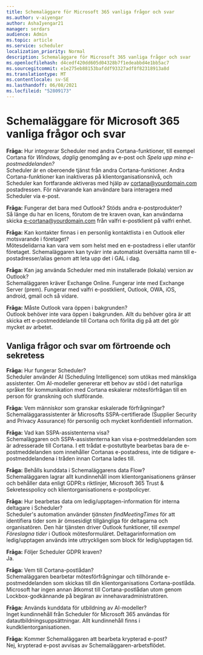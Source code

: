 ```yaml
---
title: Schemaläggare för Microsoft 365 vanliga frågor och svar
ms.author: v-aiyengar
author: AshaIyengar21
manager: serdars
audience: Admin
ms.topic: article
ms.service: scheduler
localization_priority: Normal
description: Schemaläggare för Microsoft 365 vanliga frågor och svar
ms.openlocfilehash: d4cedf420dd605d04328b7f1edeabbd4e1bb5ac7
ms.sourcegitcommit: e1e275eb88153bafddf93327adf8f82318913a8d
ms.translationtype: MT
ms.contentlocale: sv-SE
ms.lasthandoff: 06/08/2021
ms.locfileid: "52809173"
---
```

# <a name="scheduler-for-microsoft-365-faqs"></a>Schemaläggare för Microsoft 365 vanliga frågor och svar

**Fråga:** Hur integrerar Scheduler med andra Cortana-funktioner, till exempel Cortana för *Windows,* *daglig* genomgång av e-post och *Spela upp mina e-postmeddelanden?*</br>
Scheduler är en oberoende tjänst från andra Cortana-funktioner. Andra Cortana-funktioner kan inaktiveras på klientorganisationsnivå, och Scheduler kan fortfarande aktiveras med hjälp av cortana@yourdomain.com postadressen. För närvarande kan användare bara interagera med Scheduler via e-post.

**Fråga:** Fungerar det bara med Outlook? Stöds andra e-postprodukter?</br>
Så länge du har en licens, förutom de tre kraven ovan, kan användarna skicka e-cortana@yourdomain.com från valfri e-postklient på valfri enhet.

**Fråga:** Kan kontakter finnas i en personlig kontaktlista i en Outlook eller motsvarande i företaget?</br>
Mötesdelidarna kan vara vem som helst med en e-postadress i eller utanför företaget. Schemaläggaren kan tyvärr inte automatiskt översätta namn till e-postadresser/alias genom att leta upp det i GAL i dag.

**Fråga:** Kan jag använda Scheduler med min installerade (lokala) version av Outlook?</br>
Schemaläggaren kräver Exchange Online. Fungerar inte med Exchange Server (prem). Fungerar med valfri e-postklient, Outlook, OWA, iOS, android, gmail och så vidare.

**Fråga:** Måste Outlook vara öppen i bakgrunden?</br>
Outlook behöver inte vara öppen i bakgrunden. Allt du behöver göra är att skicka ett e-postmeddelande till Cortana och förlita dig på att det gör mycket av arbetet.

## <a name="frequently-asked-trust-and-privacy-questions"></a>Vanliga frågor och svar om förtroende och sekretess

**Fråga:** Hur fungerar Scheduler?</br>
Scheduler använder AI (Scheduling Intelligence) som utökas med mänskliga assistenter. Om AI-modeller genererar ett behov av stöd i det naturliga språket för kommunikation med Cortana eskalerar mötesförfrågan till en person för granskning och slutförande.

**Fråga:** Vem människor som granskar eskalerade förfrågningar? </br>
Schemaläggarassistenter är Microsofts SSPA-certifierade (Supplier Security and Privacy Assurance) för personlig och mycket konfidentiell information. 

**Fråga:** Vad kan SSPA-assistenterna visa?</br>
Schemaläggaren och SSPA-assistenterna kan visa e-postmeddelanden som är adresserade till Cortana. I ett trådat e-postutbyte bearbetas bara de e-postmeddelanden som innehåller Cortanas e-postadress, inte de tidigare e-postmeddelandena i tråden innan Cortana lades till.   

**Fråga:** Behålls kunddata i Schemaläggarens data Flow? </br>
Schemaläggaren lagrar allt kundinnehåll inom klientorganisationens gränser och behåller data enligt GDPR:s riktlinjer, Microsoft 365 Trust & Sekretesspolicy och klientorganisationens e-postpolicyer.

**Fråga:** Hur bearbetas data om ledig/upptagen-information för interna deltagare i Scheduler? </br>
Scheduler's automation använder *tjänsten findMeetingTimes* för att identifiera tider som är ömsesidigt tillgängliga för deltagarna och organisatören. Den här tjänsten driver Outlook funktioner, till *exempel Föreslagna tider* i Outlook mötesformuläret. Deltagarinformation om ledig/upptagen används inte uttryckligen som block för ledig/upptagen tid. 

**Fråga:** Följer Scheduler GDPR kraven? </br>
Ja.

**Fråga:** Vem till Cortana-postlådan? </br>
Schemaläggaren bearbetar mötesförfrågningar och tillhörande e-postmeddelanden som skickas till din klientorganisations Cortana-postlåda. Microsoft har ingen annan åtkomst till Cortana-postlådan utom genom Lockbox-godkännande på begäran av innehavaradministratören.  

**Fråga:** Används kunddata för utbildning av AI-modeller?</br>
Inget kundinnehåll från Scheduler för Microsoft 365 användas för datautbildningsuppsättningar. Allt kundinnehåll finns i kundklientorganisationen.  

**Fråga:** Kommer Schemaläggaren att bearbeta krypterad e-post?</br>
Nej, krypterad e-post avvisas av Schemaläggaren-arbetsflödet. 




